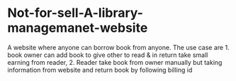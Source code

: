 # Not-for-sell-A-library-managemanet-website

A website where anyone can borrow book from anyone. The use case are 1. book owner can add book to give other to read & in return take small earning from reader, 2. Reader take book from owner manually but taking information from website and return book by following billing id
